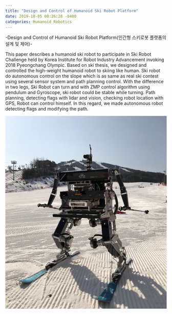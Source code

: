 ```yaml
---
title: "Design and Control of Humanoid Ski Robot Platform"
date: 2019-10-05 08:26:28 -0400
categories: Humanoid Robotics
---
```

-Design and Control of Humanoid Ski Robot Platform(인간형 스키로봇 플랫폼의 설계 및 제어)-

 This paper describes a humanoid ski robot to participate in Ski Robot Challenge held by Korea Institute for Robot Industry Advancement invoking 2018 Pyeongchang Olympic. Based on ski thesis, we designed and controlled the high-weight humanoid robot to skiing like human. Ski robot do autonomous control on the slope which is as same as real ski contest using several sensor system and path planning control. With the difference in two legs, Ski Robot can turn and with ZMP control algorithm using pendulum and Gyroscope, ski robot could be stable while turning. Path planning, detecting flags with lidar and vision, checking robot location with GPS, Robot can control himself. In this regard, we made autonomous robot detecting flags and modifying the path.


<img src="https://github.com/kyeum/kyeum.github.io/blob/master/photos/Rudolf.png"></img>







